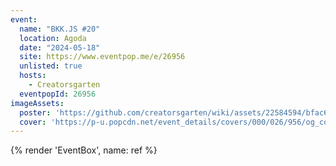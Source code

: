```yaml
---
event:
  name: "BKK.JS #20"
  location: Agoda
  date: "2024-05-18"
  site: https://www.eventpop.me/e/26956
  unlisted: true
  hosts:
    - Creatorsgarten
  eventpopId: 26956
imageAssets:
  poster: 'https://github.com/creatorsgarten/wiki/assets/22584594/bfac66e0-0bb9-406f-826c-66332a185b53'
  cover: 'https://p-u.popcdn.net/event_details/covers/000/026/956/og_cover/defd6b464e6b2db055e70cc956cc0adf90a9edb9.png'
---
```


{% render 'EventBox', name: ref %}